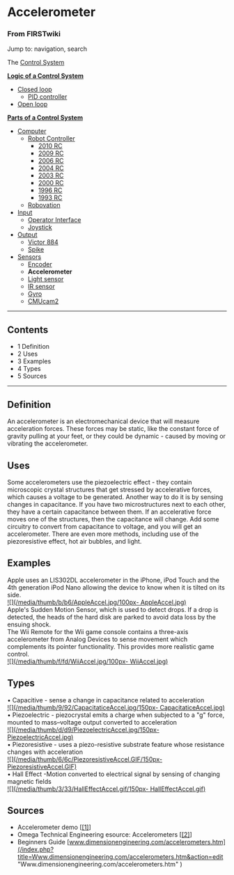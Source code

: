 # Accelerometer

### From FIRSTwiki

Jump to: navigation, search

The [Control System](Control_system "Control system" )

**[Logic of a Control System](Logic_of_a_control_system "Logic of a control system" )**

  * [Closed loop](Closed_loop "Closed loop" )
    * [PID controller](PID_controller "PID controller" )
  * [Open loop](Open_loop "Open loop" )

**[Parts of a Control System](Parts_of_a_control_system "Parts of a control system" )**

  * [Computer](Computer "Computer" )
    * [Robot Controller](Robot_Controller "Robot Controller" )
      * [2010 RC](Robot_Controller_%282010%29 "Robot Controller \(2010\)" )
      * [2009 RC](Robot_Controller_%282009%29 "Robot Controller \(2009\)" )
      * [2006 RC](Robot_Controller_%282006%29 "Robot Controller \(2006\)" )
      * [2004 RC](Robot_Controller_%282004%29 "Robot Controller \(2004\)" )
      * [2003 RC](Robot_Controller_%282003%29 "Robot Controller \(2003\)" )
      * [2000 RC](Robot_Controller_%282000%29 "Robot Controller \(2000\)" )
      * [1996 RC](/index.php?title=Robot_Controller_%281996%29&action=edit "Robot Controller \(1996\)" )
      * [1993 RC](/index.php?title=Robot_Controller_%281993%29&action=edit "Robot Controller \(1993\)" )
    * [Robovation](Robovation "Robovation" )
  * [Input](Input "Input" )
    * [Operator Interface](Operator_Interface "Operator Interface" )
    * [Joystick](Joystick "Joystick" )
  * [Output](Output "Output" )
    * [Victor 884](Victor_884 "Victor 884" )
    * [Spike](Spike "Spike" )
  * [Sensors](Sensor "Sensor" )
    * [Encoder](Encoder "Encoder" )
    * **Accelerometer**
    * [Light sensor](/index.php?title=Light_sensor&action=edit "Light sensor" )
    * [IR sensor](IR_sensor "IR sensor" )
    * [Gyro](Gyro "Gyro" )
    * [CMUcam2](CMUcam2 "CMUcam2" )  
---  
  
## Contents

  * 1 Definition
  * 2 Uses
  * 3 Examples
  * 4 Types
  * 5 Sources  
---  
  

## Definition

An accelerometer is an electromechanical device that will measure acceleration
forces. These forces may be static, like the constant force of gravity pulling
at your feet, or they could be dynamic - caused by moving or vibrating the
accelerometer.


## Uses

Some accelerometers use the piezoelectric effect - they contain microscopic
crystal structures that get stressed by accelerative forces, which causes a
voltage to be generated. Another way to do it is by sensing changes in
capacitance. If you have two microstructures next to each other, they have a
certain capacitance between them. If an accelerative force moves one of the
structures, then the capacitance will change. Add some circuitry to convert
from capacitance to voltage, and you will get an accelerometer. There are even
more methods, including use of the piezoresistive effect, hot air bubbles, and
light.


## Examples

Apple uses an LIS302DL accelerometer in the iPhone, iPod Touch and the 4th
generation iPod Nano allowing the device to know when it is tilted on its
side.  
[![](/media/thumb/b/b6/AppleAccel.jpg/100px-
AppleAccel.jpg)](Image:AppleAccel.jpg "" )  
Apple's Sudden Motion Sensor, which is used to detect drops. If a drop is
detected, the heads of the hard disk are parked to avoid data loss by the
ensuing shock.  
The Wii Remote for the Wii game console contains a three-axis accelerometer
from Analog Devices to sense movement which complements its pointer
functionality. This provides more realistic game control.  
[![](/media/thumb/f/fd/WiiAccel.jpg/100px-
WiiAccel.jpg)](Image:WiiAccel.jpg "" )


## Types

• Capacitive - sense a change in capacitance related to acceleration  
[![](/media/thumb/9/92/CapacitaticeAccel.jpg/150px-
CapacitaticeAccel.jpg)](Image:CapacitaticeAccel.jpg "" )  
• Piezoelectric - piezocrystal emits a charge when subjected to a "g" force,
mounted to mass–voltage output converted to acceleration  
[![](/media/thumb/d/d9/PiezoelectricAccel.jpg/150px-
PiezoelectricAccel.jpg)](Image:PiezoelectricAccel.jpg "" )  
• Piezoresistive - uses a piezo-resistive substrate feature whose resistance
changes with acceleration  
[![](/media/thumb/6/6c/PiezoresistiveAccel.GIF/150px-
PiezoresistiveAccel.GIF)](Image:PiezoresistiveAccel.GIF "" )  
• Hall Effect -Motion converted to electrical signal by sensing of changing
magnetic fields  
[![](/media/thumb/3/33/HallEffectAccel.gif/150px-
HallEffectAccel.gif)](Image:HallEffectAccel.gif "" )  


## Sources

  * Accelerometer demo [[[1]](http://www.youtube.com/watch?v=9NEiBDBXFEQ "http://www.youtube.com/watch?v=9NEiBDBXFEQ" )] 
  * Omega Technical Engineering esource: Accelerometers [[[2]](http://www.omega.com/prodinfo/accelerometers.html "http://www.omega.com/prodinfo/accelerometers.html" )] 
  * Beginners Guide [www.dimensionengineering.com/accelerometers.htm](/index.php?title=Www.dimensionengineering.com/accelerometers.htm&action=edit "Www.dimensionengineering.com/accelerometers.htm" )

